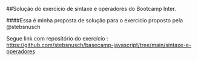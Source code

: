 ##Solução do exercício de sintaxe e operadores do Bootcamp Inter.

####Essa é minha proposta de solução para o exercício proposto pela @stebsnusch


Segue link com repositório do exercício : https://github.com/stebsnusch/basecamp-javascript/tree/main/sintaxe-e-operadores

